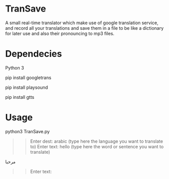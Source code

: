 # TranSave

A small real-time translator which make use of google translation service, and record all your translations and save them in a file to be like a dictionary for later use and also their pronouncing to mp3 files.

# Dependecies
Python 3

pip install googletrans

pip install playsound

pip install gtts

# Usage

python3 TranSave.py

>> Enter dest: arabic              (type here the language you want to translate to)
>> Enter text: hello               (type here the word or sentence you want to translate)

مرحبا

>> Enter text:
